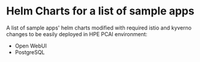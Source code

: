 # Helm Charts for a list of sample apps

A list of sample apps' helm charts modified with required istio and kyverno changes to be easily deployed in HPE PCAI environment:

* Open WebUI
* PostgreSQL
